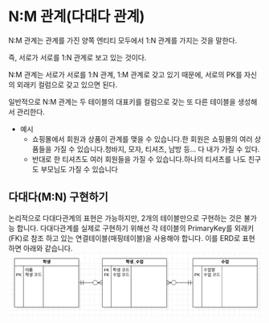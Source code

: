 # N:M 관계(다대다 관계)
N:M 관계는 관계를 가진 양쪽 엔티티 모두에서 1:N 관계를 가지는 것을 말한다.

즉, 서로가 서로를 1:N 관계로 보고 있는 것이다.

N:M 관계는 서로가 서로를 1:N 관계, 1:M 관계로 갖고 있기 때문에, 서로의 PK를 자신의 외래키 컬럼으로 갖고 있으면 된다.

일반적으로 N:M 관계는 두 테이블의 대표키를 컬럼으로 갖는 또 다른 테이블을 생성해서 관리한다.

- 예시
  -  쇼핑몰에서 회원과 상품이 관계를 맺을 수 있습니다.한 회원은 쇼핑몰의 여러 상품들을 가질 수 있습니다.청바지, 모자, 티셔츠, 남방 등... 다 내가 가질 수 있다.
  - 반대로 한 티셔츠도 여러 회원들을 가질 수 있습니다.하나의 티셔츠를 나도 친구도 부모님도 가질 수 있습니다


## 다대다(M:N) 구현하기
논리적으로 다대다관계의 표현은 가능하지만, 2개의 테이블만으로 구현하는 것은 불가능 합니다. 다대다관계를 실제로 구현하기 위해선 각 테이블의 PrimaryKey를 외래키(FK)로 참조 하고 있는 연결테이블(매핑테이블)을 사용해야 합니다. 이를 ERD로 표현하면 아래와 같습니다. 
![Alt text](image-1.png)